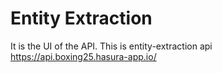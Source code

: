 # Entity Extraction
It is the UI of the API.
This is entity-extraction api https://api.boxing25.hasura-app.io/

